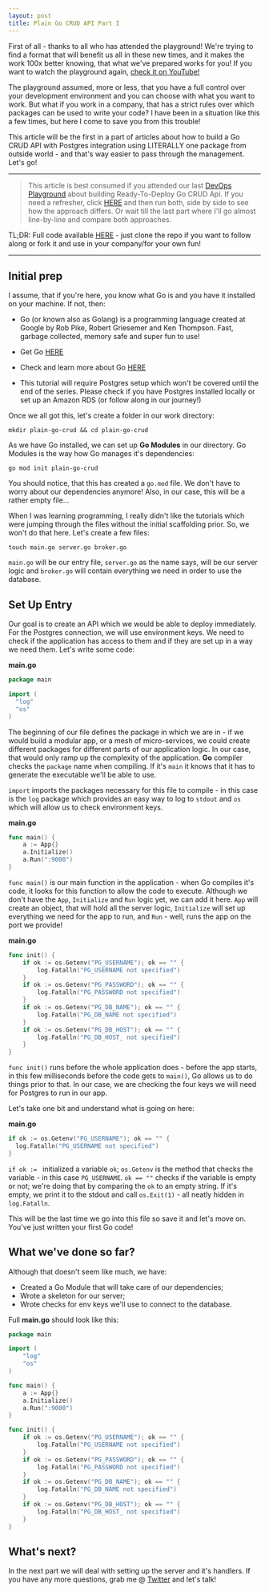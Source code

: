 ```yaml
---
layout: post
title: Plain Go CRUD API Part I
---
```


First of all - thanks to all who has attended the playground! We're trying to find a format that will benefit us all in these new times, and it makes the work 100x better knowing, that what we've prepared works for you! If you want to watch the playground again, [check it on YouTube!](https://www.youtube.com/watch?v=JpznEfXcoe0)

The playground assumed, more or less, that you have a full control over your development environment and you can choose with what you want to work.
But what if you work in a company, that has a strict rules over which packages can be used to write your code? I have been in a situation like this a few times, but here I come to save you from this trouble!

This article will be the first in a part of articles about how to build a Go CRUD API with Postgres integration using LITERALLY one package from outside world - and that's way easier to pass through the management. Let's go!

---

> This article is best consumed if you attended our last [DevOps Playground](https://www.meetup.com/DevOpsPlayground/events/270672982/) about building Ready-To-Deploy Go CRUD Api. If you need a refresher, click [HERE](https://github.com/youshy/Hands-On-Ready-To-Deploy-Golang-CRUD-API) and then run both, side by side to see how the approach differs. Or wait till the last part where I'll go almost line-by-line and compare both approaches.

TL;DR: Full code available [HERE](https://github.com/youshy/plain-go-crud) - just clone the repo if you want to follow along or fork it and use in your company/for your own fun!

---

## Initial prep

I assume, that if you're here, you know what Go is and you have it installed on your machine. If not, then:

* Go (or known also as Golang) is a programming language created at Google by Rob Pike, Robert Griesemer and Ken Thompson. Fast, garbage collected, memory safe and super fun to use!
* Get Go [HERE](https://golang.org)
* Check and learn more about Go [HERE](https://tour.golang.org)

* This tutorial will require Postgres setup which won't be covered until the end of the series. Please check if you have Postgres installed locally or set up an Amazon RDS (or follow along in our journey!)

Once we all got this, let's create a folder in our work directory:

```
mkdir plain-go-crud && cd plain-go-crud
```

As we have Go installed, we can set up **Go Modules** in our directory. Go Modules is the way how Go manages it's dependencies:

```
go mod init plain-go-crud
```

You should notice, that this has created a `go.mod` file. We don't have to worry about our dependencies anymore! Also, in our case, this will be a rather empty file...

When I was learning programming, I really didn't like the tutorials which were jumping through the files without the initial scaffolding prior. So, we won't do that here. Let's create a few files:

```
touch main.go server.go broker.go
```

`main.go` will be our entry file, `server.go` as the name says, will be our server logic and `broker.go` will contain everything we need in order to use the database.

## Set Up Entry

Our goal is to create an API which we would be able to deploy immediately. For the Postgres connection, we will use environment keys. We need to check if the application has access to them and if they are set up in a way we need them. Let's write some code:

**main.go**
```go
package main

import (
  "log"
  "os"
)
```

The beginning of our file defines the package in which we are in - if we would build a modular app, or a mesh of micro-services, we could create different packages for different parts of our application logic. In our case, that would only ramp up the complexity of the application. **Go** compiler checks the `package` name when compiling. If it's `main` it knows that it has to generate the executable we'll be able to use.

`import` imports the packages necessary for this file to compile - in this case is the `log` package which provides an easy way to log to `stdout` and `os` which will allow us to check environment keys.

**main.go**
```go
func main() {
	a := App{}
	a.Initialize()
	a.Run(":9000")
}
```

`func main()` is our main function in the application - when Go compiles it's code, it looks for this function to allow the code to execute. Although we don't have the `App`, `Initialize` and `Run` logic yet, we can add it here. `App` will create an object, that will hold all the server logic, `Initialize` will set up everything we need for the app to run, and `Run` - well, runs the app on the port we provide!

**main.go**
```go
func init() {
	if ok := os.Getenv("PG_USERNAME"); ok == "" {
		log.Fatalln("PG_USERNAME not specified")
	}
	if ok := os.Getenv("PG_PASSWORD"); ok == "" {
		log.Fatalln("PG_PASSWORD not specified")
	}
	if ok := os.Getenv("PG_DB_NAME"); ok == "" {
		log.Fatalln("PG_DB_NAME not specified")
	}
	if ok := os.Getenv("PG_DB_HOST"); ok == "" {
		log.Fatalln("PG_DB_HOST_ not specified")
	}
}
```

`func init()` runs before the whole application does - before the app starts, in this few milliseconds before the code gets to `main()`, Go allows us to do things prior to that. In our case, we are checking the four keys we will need for Postgres to run in our app.

Let's take one bit and understand what is going on here:

**main.go**
```go
if ok := os.Getenv("PG_USERNAME"); ok == "" {
  log.Fatalln("PG_USERNAME not specified")
}
```

`if ok := ` initialized a variable `ok`; `os.Getenv` is the method that checks the variable - in this case `PG_USERNAME`. `ok == ""` checks if the variable is empty or not; we're doing that by comparing the `ok` to an empty string. If it's empty, we print it to the stdout and call `os.Exit(1)` - all neatly hidden in `log.Fatalln`.

This will be the last time we go into this file so save it and let's move on. You've just written your first Go code!

## What we've done so far?

Although that doesn't seem like much, we have:

* Created a Go Module that will take care of our dependencies;
* Wrote a skeleton for our server;
* Wrote checks for env keys we'll use to connect to the database.

Full **main.go** should look like this:

```go
package main

import (
	"log"
	"os"
)

func main() {
	a := App{}
	a.Initialize()
	a.Run(":9000")
}

func init() {
	if ok := os.Getenv("PG_USERNAME"); ok == "" {
		log.Fatalln("PG_USERNAME not specified")
	}
	if ok := os.Getenv("PG_PASSWORD"); ok == "" {
		log.Fatalln("PG_PASSWORD not specified")
	}
	if ok := os.Getenv("PG_DB_NAME"); ok == "" {
		log.Fatalln("PG_DB_NAME not specified")
	}
	if ok := os.Getenv("PG_DB_HOST"); ok == "" {
		log.Fatalln("PG_DB_HOST_ not specified")
	}
}
```

## What's next?

In the next part we will deal with setting up the server and it's handlers. If you have any more questions, grab me @ [Twitter](twitter.com/arturkondas) and let's talk!

